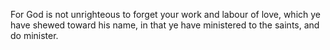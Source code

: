 For God is not unrighteous to forget your work and labour of love, which ye have shewed toward his name, in that ye have ministered to the saints, and do minister.
